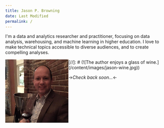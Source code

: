 ```yaml
---
title: Jason P. Browning 
date: Last Modified 
permalink: / 
---
```

I'm a data and analytics researcher and practitioner, focusing on data analysis, warehousing, and machine learning in higher education.  I love to make technical topics accessible to diverse audiences, and to create compelling analyses.

<img align="left" width="200" height="200" src="/content/images/jason-wine.jpg" alt="Author enjoys a glass of wine.">
[//]: # (![The author enjoys a glass of wine.](/content/images/jason-wine.jpg))

->*Check back soon...*<-